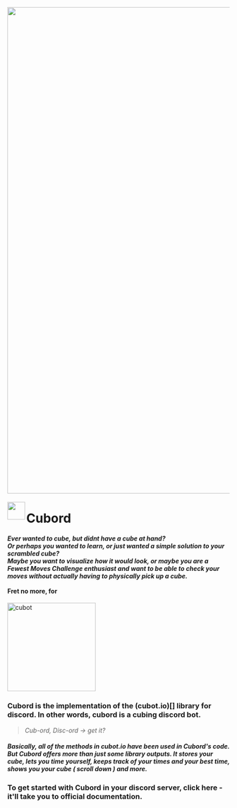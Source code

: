 

<p align="center">
  <img width="1100" src="https://cdn.discordapp.com/attachments/812010489248088088/875648580252233738/Comp_Cube.png" alt="cubot">
</p>


<a><img src="https://cdn.discordapp.com/attachments/812010624301269012/846043080104607744/output-onlinepngtools.png" align="left" height = "40" vspace="5"></a>
# Cubord
#### *Ever wanted to cube, but didnt have a cube at hand? <br> Or perhaps you wanted to learn, or just wanted a simple solution to your scrambled cube? <br> Maybe you want to visualize how it would look, or maybe you are a Fewest Moves Challenge enthusiast and want to be able to check your moves without actually having to physically pick up a cube.* <br><br>  Fret no more, for
<p align="left">
  <img width="200" src="https://cdn.discordapp.com/attachments/812010489248088088/867844971533303838/unknown.png" alt="cubot">
</p>

### Cubord is the implementation of the (cubot.io)[] library for discord. In other words, cubord is a cubing discord bot. <br> 
> *Cub-ord, Disc-ord -> get it?* <br> 

##### Basically, all of the methods in cubot.io have been used in Cubord's code. But Cubord offers more than just some library outputs. It stores your cube, lets you time yourself, keeps track of your times and your best time, shows you your cube ( scroll down ) and more. 

### To get started with Cubord in your discord server, click here - it'll take you to official documentation. 


